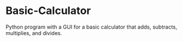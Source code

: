 # Basic-Calculator
Python program with a GUI for a basic calculator that adds, subtracts, multiplies, and divides.
